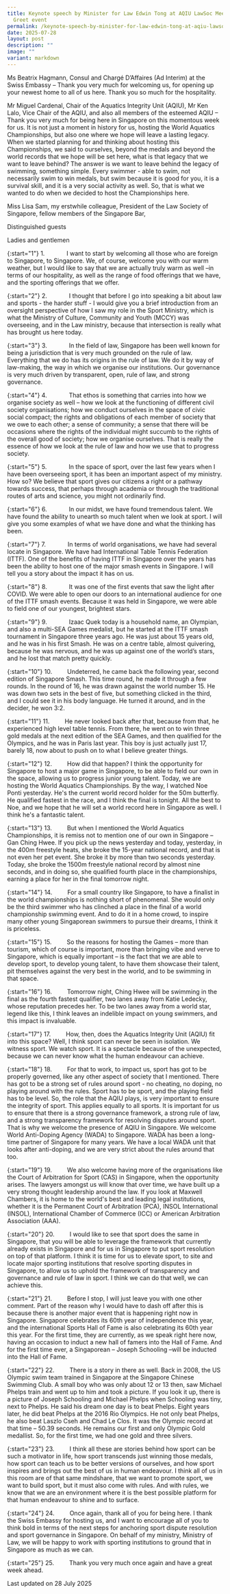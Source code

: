 ```yaml
---
title: Keynote speech by Minister for Law Edwin Tong at AQIU LawSoc Meet and
  Greet event
permalink: /keynote-speech-by-minister-for-law-edwin-tong-at-aqiu-lawsoc-meet-and-greet-event/
date: 2025-07-28
layout: post
description: ""
image: ""
variant: markdown
---
```

Ms Beatrix Hagmann, Consul and Chargé D’Affaires (Ad Interim) at the Swiss Embassy – Thank you very much for welcoming us, for opening up your newest home to all of us here. Thank you so much for the hospitality.

Mr Miguel Cardenal, Chair of the Aquatics Integrity Unit (AQIU), Mr Ken Lalo, Vice Chair of the AQIU, and also all members of the esteemed AQIU – Thank you very much for being here in Singapore on this momentous week for us. It is not just a moment in history for us, hosting the World Aquatics Championships, but also one where we hope will leave a lasting legacy. When we started planning for and thinking about hosting this Championships, we said to ourselves, beyond the medals and beyond the world records that we hope will be set here, what is that legacy that we want to leave behind? The answer is we want to leave behind the legacy of swimming, something simple. Every swimmer - able to swim, not necessarily swim to win medals, but swim because it is good for you, it is a survival skill, and it is a very social activity as well. So, that is what we wanted to do when we decided to host the Championships here.

Miss Lisa Sam, my erstwhile colleague, President of the Law Society of Singapore, fellow members of the Singapore Bar,

Distinguished guests

Ladies and gentlemen

{:start="1"}
1.&nbsp;&nbsp;&nbsp;&nbsp;&nbsp;&nbsp;&nbsp;&nbsp;&nbsp;&nbsp;&nbsp;&nbsp; I want to start by welcoming all those who are foreign to Singapore, to Singapore. We, of course, welcome you with our warm weather, but I would like to say that we are actually truly warm as well –in terms of our hospitality, as well as the range of food offerings that we have, and the sporting offerings that we offer.

{:start="2"}
2.&nbsp;&nbsp;&nbsp;&nbsp;&nbsp;&nbsp;&nbsp;&nbsp;&nbsp;&nbsp;&nbsp;&nbsp; I thought that before I go into speaking a bit about law and sports - the harder stuff - I would give you a brief introduction from an oversight perspective of how I saw my role in the Sport Ministry, which is what the Ministry of Culture, Community and Youth (MCCY) was overseeing, and in the Law ministry, because that intersection is really what has brought us here today.

{:start="3"}
3.&nbsp;&nbsp;&nbsp;&nbsp;&nbsp;&nbsp;&nbsp;&nbsp;&nbsp;&nbsp;&nbsp;&nbsp; In the field of law, Singapore has been well known for being a jurisdiction that is very much grounded on the rule of law. Everything that we do has its origins in the rule of law. We do it by way of law-making, the way in which we organise our institutions. Our governance is very much driven by transparent, open, rule of law, and strong governance.

{:start="4"}
4.&nbsp;&nbsp;&nbsp;&nbsp;&nbsp;&nbsp;&nbsp;&nbsp;&nbsp;&nbsp;&nbsp;&nbsp; That ethos is something that carries into how we organise society as well – how we look at the functioning of different civil society organisations; how we conduct ourselves in the space of civic social compact; the rights and obligations of each member of society that we owe to each other; a sense of community; a sense that there will be occasions where the rights of the individual might succumb to the rights of the overall good of society; how we organise ourselves. That is really the essence of how we look at the rule of law and how we use that to progress society.

{:start="5"}
5.&nbsp;&nbsp;&nbsp;&nbsp;&nbsp;&nbsp;&nbsp;&nbsp;&nbsp;&nbsp;&nbsp;&nbsp; In the space of sport, over the last few years when I have been overseeing sport, it has been an important aspect of my ministry. How so? We believe that sport gives our citizens a right or a pathway towards success, that perhaps through academia or through the traditional routes of arts and science, you might not ordinarily find.

{:start="6"}
6.&nbsp;&nbsp;&nbsp;&nbsp;&nbsp;&nbsp;&nbsp;&nbsp;&nbsp;&nbsp;&nbsp;&nbsp; In our midst, we have found tremendous talent. We have found the ability to unearth so much talent when we look at sport. I will give you some examples of what we have done and what the thinking has been.

{:start="7"}
7.&nbsp;&nbsp;&nbsp;&nbsp;&nbsp;&nbsp;&nbsp;&nbsp;&nbsp;&nbsp;&nbsp;&nbsp; In terms of world organisations, we have had several locate in Singapore. We have had International Table Tennis Federation (ITTF). One of the benefits of having ITTF in Singapore over the years has been the ability to host one of the major smash events in Singapore. I will tell you a story about the impact it has on us.

{:start="8"}
8.&nbsp;&nbsp;&nbsp;&nbsp;&nbsp;&nbsp;&nbsp;&nbsp;&nbsp;&nbsp;&nbsp;&nbsp; It was one of the first events that saw the light after COVID. We were able to open our doors to an international audience for one of the ITTF smash events. Because it was held in Singapore, we were able to field one of our youngest, brightest stars.

{:start="9"}
9.&nbsp;&nbsp;&nbsp;&nbsp;&nbsp;&nbsp;&nbsp;&nbsp;&nbsp;&nbsp;&nbsp;&nbsp; Izaac Quek today is a household name, an Olympian, and also a multi-SEA Games medalist, but he started at the ITTF smash tournament in Singapore three years ago. He was just about 15 years old, and he was in his first Smash. He was on a centre table, almost quivering, because he was nervous, and he was up against one of the world’s stars, and he lost that match pretty quickly.

{:start="10"}
10.&nbsp;&nbsp;&nbsp;&nbsp;&nbsp;&nbsp;&nbsp;&nbsp; Undeterred, he came back the following year, second edition of Singapore Smash. This time round, he made it through a few rounds. In the round of 16, he was drawn against the world number 15. He was down two sets in the best of five, but something clicked in the third, and I could see it in his body language. He turned it around, and in the decider, he won 3:2.

{:start="11"}
11.&nbsp;&nbsp;&nbsp;&nbsp;&nbsp;&nbsp;&nbsp;&nbsp; He never looked back after that, because from that, he experienced high level table tennis. From there, he went on to win three gold medals at the next edition of the SEA Games, and then qualified for the Olympics, and he was in Paris last year. This boy is just actually just 17, barely 18, now about to push on to what I believe greater things.

{:start="12"}
12.&nbsp;&nbsp;&nbsp;&nbsp;&nbsp;&nbsp;&nbsp;&nbsp; How did that happen? I think the opportunity for Singapore to host a major game in Singapore, to be able to field our own in the space, allowing us to progress junior young talent. Today, we are hosting the World Aquatics Championships. By the way, I watched Noe Ponti yesterday. He's the current world record holder for the 50m butterfly. He qualified fastest in the race, and I think the final is tonight. All the best to Noe, and we hope that he will set a world record here in Singapore as well. I think he's a fantastic talent.

{:start="13"}
13.&nbsp;&nbsp;&nbsp;&nbsp;&nbsp;&nbsp;&nbsp;&nbsp; But when I mentioned the World Aquatics Championships, it is remiss not to mention one of our own in Singapore – Gan Ching Hwee. If you pick up the news yesterday and today, yesterday, in the 400m freestyle heats, she broke the 15-year national record, and that is not even her pet event. She broke it by more than two seconds yesterday. Today, she broke the 1500m freestyle national record by almost nine seconds, and in doing so, she qualified fourth place in the championships, earning a place for her in the final tomorrow night.

{:start="14"}
14.&nbsp;&nbsp;&nbsp;&nbsp;&nbsp;&nbsp;&nbsp;&nbsp; For a small country like Singapore, to have a finalist in the world championships is nothing short of phenomenal. She would only be the third swimmer who has clinched a place in the final of a world championship swimming event. And to do it in a home crowd, to inspire many other young Singaporean swimmers to pursue their dreams, I think it is priceless.

{:start="15"}
15.&nbsp;&nbsp;&nbsp;&nbsp;&nbsp;&nbsp;&nbsp;&nbsp; So the reasons for hosting the Games – more than tourism, which of course is important, more than bringing vibe and verve to Singapore, which is equally important – is the fact that we are able to develop sport, to develop young talent, to have them showcase their talent, pit themselves against the very best in the world, and to be swimming in that space.

{:start="16"}
16.&nbsp;&nbsp;&nbsp;&nbsp;&nbsp;&nbsp;&nbsp;&nbsp; Tomorrow night, Ching Hwee will be swimming in the final as the fourth fastest qualifier, two lanes away from Katie Ledecky, whose reputation precedes her. To be two lanes away from a world star, legend like this, I think leaves an indelible impact on young swimmers, and this impact is invaluable.

{:start="17"}
17.&nbsp;&nbsp;&nbsp;&nbsp;&nbsp;&nbsp;&nbsp;&nbsp; How, then, does the Aquatics Integrity Unit (AQIU) fit into this space? Well, I think sport can never be seen in isolation. We witness sport. We watch sport. It is a spectacle because of the unexpected, because we can never know what the human endeavour can achieve.

{:start="18"}
18.&nbsp;&nbsp;&nbsp;&nbsp;&nbsp;&nbsp;&nbsp;&nbsp; For that to work, to impact us, sport has got to be properly governed, like any other aspect of society that I mentioned. There has got to be a strong set of rules around sport - no cheating, no doping, no playing around with the rules. Sport has to be sport, and the playing field has to be level. So, the role that the AQIU plays, is very important to ensure the integrity of sport. This applies equally to all sports. It is important for us to ensure that there is a strong governance framework, a strong rule of law, and a strong transparency framework for resolving disputes around sport. That is why we welcome the presence of AQIU in Singapore. We welcome World Anti-Doping Agency (WADA) to Singapore. WADA has been a long-time partner of Singapore for many years. We have a local WADA unit that looks after anti-doping, and we are very strict about the rules around that too.

{:start="19"}
19.&nbsp;&nbsp;&nbsp;&nbsp;&nbsp;&nbsp;&nbsp;&nbsp; We also welcome having more of the organisations like the Court of Arbitration for Sport (CAS) in Singapore, when the opportunity arises. The lawyers amongst us will know that over time, we have built up a very strong thought leadership around the law. If you look at Maxwell Chambers, it is home to the world's best and leading legal institutions, whether it is the Permanent Court of Arbitration (PCA), INSOL International (INSOL), International Chamber of Commerce (ICC) or American Arbitration Association (AAA).

{:start="20"}
20.&nbsp;&nbsp;&nbsp;&nbsp;&nbsp;&nbsp;&nbsp;&nbsp; I would like to see that sport does the same in Singapore, that you will be able to leverage the framework that currently already exists in Singapore and for us in Singapore to put sport resolution on top of that platform. I think it is time for us to elevate sport, to site and locate major sporting institutions that resolve sporting disputes in Singapore, to allow us to uphold the framework of transparency and governance and rule of law in sport. I think we can do that well, we can achieve this.

{:start="21"}
21.&nbsp;&nbsp;&nbsp;&nbsp;&nbsp;&nbsp;&nbsp;&nbsp; Before I stop, I will just leave you with one other comment. Part of the reason why I would have to dash off after this is because there is another major event that is happening right now in Singapore. Singapore celebrates its 60th year of independence this year, and the international Sports Hall of Fame is also celebrating its 60th year this year. For the first time, they are currently, as we speak right here now, having an occasion to induct a new hall of famers into the Hall of Fame. And for the first time ever, a Singaporean – Joseph Schooling –will be inducted into the Hall of Fame.

{:start="22"}
22.&nbsp;&nbsp;&nbsp;&nbsp;&nbsp;&nbsp;&nbsp;&nbsp; There is a story in there as well. Back in 2008, the US Olympic swim team trained in Singapore at the Singapore Chinese Swimming Club. A small boy who was only about 12 or 13 then, saw Michael Phelps train and went up to him and took a picture. If you look it up, there is a picture of Joseph Schooling and Michael Phelps when Schooling was tiny, next to Phelps. He said his dream one day is to beat Phelps. Eight years later, he did beat Phelps at the 2016 Rio Olympics. He not only beat Phelps, he also beat Laszlo Cseh and Chad Le Clos. It was the Olympic record at that time – 50.39 seconds. He remains our first and only Olympic Gold medallist. So, for the first time, we had one gold and three silvers.

{:start="23"}
23.&nbsp;&nbsp;&nbsp;&nbsp;&nbsp;&nbsp;&nbsp;&nbsp; I think all these are stories behind how sport can be such a motivator in life, how sport transcends just winning those medals, how sport can teach us to be better versions of ourselves, and how sport inspires and brings out the best of us in human endeavour. I think all of us in this room are of that same mindshare, that we want to promote sport, we want to build sport, but it must also come with rules. And with rules, we know that we are an environment where it is the best possible platform for that human endeavour to shine and to surface.

{:start="24"}
24.&nbsp;&nbsp;&nbsp;&nbsp;&nbsp;&nbsp;&nbsp;&nbsp; Once again, thank all of you for being here. I thank the Swiss Embassy for hosting us, and I want to encourage all of you to think bold in terms of the next steps for anchoring sport dispute resolution and sport governance in Singapore. On behalf of my ministry, Ministry of Law, we will be happy to work with sporting institutions to ground that in Singapore as much as we can.

{:start="25"}
25.&nbsp;&nbsp;&nbsp;&nbsp;&nbsp;&nbsp;&nbsp;&nbsp; Thank you very much once again and have a great week ahead.


<p class="right-side-updated">Last updated on 28 July 2025</p>